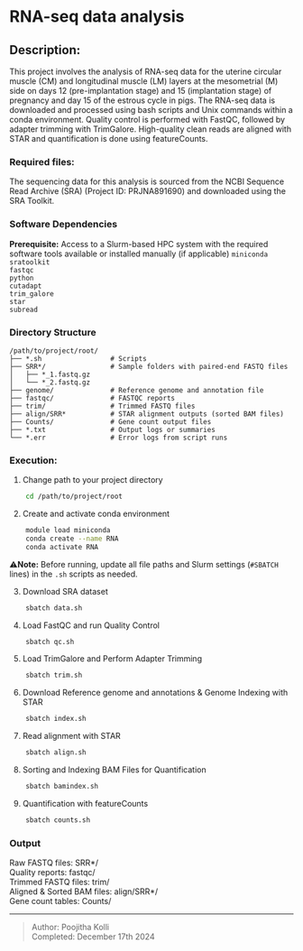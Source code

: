 # RNA-seq data analysis

## Description:
   This project involves the analysis of RNA-seq data for the uterine circular muscle (CM) and longitudinal muscle (LM) layers at the mesometrial (M) side on days 12 (pre-implantation stage) and 15 (implantation stage) of pregnancy and day 15 of the estrous cycle in pigs. The RNA-seq data is downloaded and processed using bash scripts and Unix commands within a conda environment. Quality control is performed with FastQC, followed by adapter trimming with TrimGalore. High-quality clean reads are aligned with STAR and quantification is done using featureCounts.

### Required files:
The sequencing data for this analysis is sourced from the NCBI Sequence Read Archive (SRA) (Project ID: PRJNA891690) and downloaded using the SRA Toolkit.

### Software Dependencies  
**Prerequisite:** Access to a Slurm-based HPC system with the required software tools available or installed manually (if applicable)
`miniconda`  
`sratoolkit`  
`fastqc`  
`python`  
`cutadapt`  
`trim_galore`  
`star`  
`subread` 


### Directory Structure  
```plaintext
/path/to/project/root/
├── *.sh                 # Scripts
├── SRR*/                # Sample folders with paired-end FASTQ files
│   ├── *_1.fastq.gz
│   └── *_2.fastq.gz
├── genome/              # Reference genome and annotation file
├── fastqc/              # FASTQC reports
├── trim/                # Trimmed FASTQ files
├── align/SRR*           # STAR alignment outputs (sorted BAM files)
├── Counts/              # Gene count output files
├── *.txt                # Output logs or summaries
└── *.err                # Error logs from script runs
```


### Execution:
1. Change path to your project directory
```bash
    cd /path/to/project/root
```

2. Create and activate conda environment
```bash
    module load miniconda
    conda create --name RNA
    conda activate RNA
```

⚠️**Note:** Before running, update all file paths and Slurm settings (`#SBATCH` lines) in the `.sh` scripts as needed.

3. Download SRA dataset
```bash
    sbatch data.sh
```

4. Load FastQC and run Quality Control
```bash
    sbatch qc.sh
```

5. Load TrimGalore and Perform Adapter Trimming
```bash
    sbatch trim.sh
```

6. Download Reference genome and annotations & Genome Indexing with STAR
```bash
    sbatch index.sh
```

7. Read alignment with STAR
```bash
    sbatch align.sh
```

8. Sorting and Indexing BAM Files for Quantification
```bash
    sbatch bamindex.sh
```

9. Quantification with featureCounts
```bash
    sbatch counts.sh
```


### Output
Raw FASTQ files: SRR*/  
Quality reports: fastqc/  
Trimmed FASTQ files: trim/  
Aligned & Sorted BAM files: align/SRR*/    
Gene count tables: Counts/  

---

> Author: Poojitha Kolli  
> Completed: December 17th 2024

